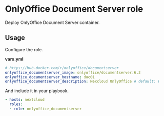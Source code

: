 # OnlyOffice Document Server role

Deploy OnlyOffice Document Server container.

## Usage

Configure the role.

**vars.yml**

```yml
# https://hub.docker.com/r/onlyoffice/documentserver
onlyoffice_documentserver_image: onlyoffice/documentserver:6.3
onlyoffice_documentserver_hostname: doc01
onlyoffice_documentserver_description: Nexcloud OnlyOffice # default: OnlyOffice Document Server
```

And include it in your playbook.

```yml
- hosts: nextcloud
  roles:
  - role: onlyoffice_documentserver
```
